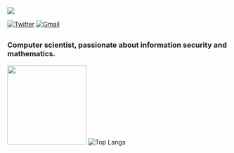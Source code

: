 <img src=https://i.pinimg.com/originals/5a/eb/e8/5aebe8d9ab4c7591e609496f1dca0d0b.gif />

 <a href="https://twitter.com/lups7k"><img alt="Twitter" src="https://img.shields.io/badge/-@Lups7k-black?style=flat-square&logo=twitter&logoColor=white&link=https://twitter.com/lups7k"></a>
 <a href="mailto:lups0x01@gmail.com"><img alt="Gmail" src="https://img.shields.io/badge/-lups0x01@gmail.com-black?style=flat-square&logo=Gmail&logoColor=white&link=mailto:lups0x01@gmail.com"></a>
 ## 
 
### Computer scientist, passionate about information security and mathematics.



<img height="180em" src="https://github-readme-stats.vercel.app/api?username=VZaistev&show_icons=true&hide_border=true&&count_private=true&include_all_commits=true&theme=midnight-purple" />


<img alt="Top Langs" src="https://github-readme-stats.vercel.app/api/top-langs/?username=VZaistev&hide_border=true&hide=html,css,javascript&layout=compact&theme=midnight-purple"/>
